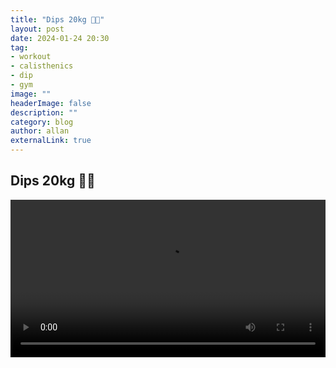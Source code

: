 ```yaml
---
title: "Dips 20kg 🏋🏽"
layout: post
date: 2024-01-24 20:30
tag: 
- workout
- calisthenics
- dip
- gym
image: ""
headerImage: false
description: ""
category: blog
author: allan
externalLink: true
---
```


## Dips 20kg 🏋🏽

<div>
    <video class="fullscreen fill" width="100%" autoplay loop controls >
    <source src="https://github.com/Allan-Nava/Allan-Nava.github.io/raw/master/assets/video/dips20kg.MOV" type="video/mp4">
    </video>
</div>

